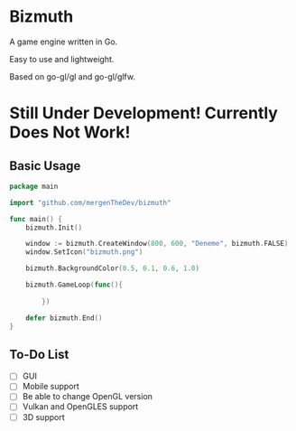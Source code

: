 # Bizmuth
A game engine written in Go.

Easy to use and lightweight.

Based on go-gl/gl and go-gl/glfw.

# Still Under Development! Currently Does Not Work!

## Basic Usage
```go
package main

import "github.com/mergenTheDev/bizmuth"

func main() {
	bizmuth.Init()

	window := bizmuth.CreateWindow(800, 600, "Deneme", bizmuth.FALSE)
	window.SetIcon("bizmuth.png")

	bizmuth.BackgroundColor(0.5, 0.1, 0.6, 1.0)

	bizmuth.GameLoop(func(){
  
        })

	defer bizmuth.End()
}
```

## To-Do List

- [ ] GUI
- [ ] Mobile support
- [ ] Be able to change OpenGL version
- [ ] Vulkan and OpenGLES support
- [ ] 3D support

